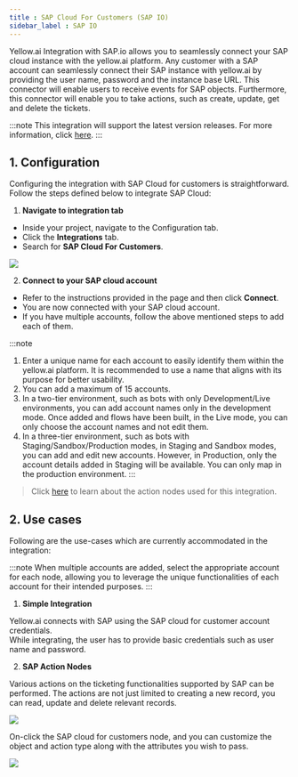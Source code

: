```yaml
---
title : SAP Cloud For Customers (SAP IO)
sidebar_label : SAP IO
---
```


Yellow.ai Integration with SAP.io allows you to seamlessly connect your SAP cloud instance with the yellow.ai platform. 
Any customer with a SAP account can seamlessly connect their SAP instance with yellow.ai by providing the user name, password and the instance base URL. This connector will enable users to receive events for SAP objects. Furthermore, this connector will enable you to take actions, such as create, update, get and delete the tickets.

:::note
This integration will support the latest version releases.
For more information, click [here](https://help.sap.com/doc/d0f9ba822c08405da7d88174b304df84/CLOUD/en-US/index.html).
:::

## 1. Configuration

Configuring the integration with SAP Cloud for customers is straightforward. Follow the steps defined below to integrate SAP Cloud:

1. **Navigate to integration tab**
- Inside your project, navigate to the Configuration tab.
- Click the **Integrations** tab. 
- Search for **SAP Cloud For Customers**.  

![](https://lh6.googleusercontent.com/M3JrZojaUujFy3pkfka2Dr_iinH-p7bYhimcvdmgr6EofyaMiGbg0qbBqfeH41gay4ObbAAfedYgYosmooyYN8XEdPMDF8oCgk4qYrv4E4NBDtZTNnaSU7qmCkC8JcSnDPoIzeoXsfYNXfpjFPV9lcxvjngOcQUPARNcuUjlqc6WiLPAE6iS2cU5QA)

2. **Connect to your SAP cloud account**
- Refer to the instructions provided in the page and then click **Connect**. 
- You are now connected with your SAP cloud account.
- If you have multiple accounts, follow the above mentioned steps to add each of them.

:::note
1. Enter a unique name for each account to easily identify them within the yellow.ai platform. It is recommended to use a name that aligns with its purpose for better usability. 
2. You can add a maximum of 15 accounts.
3. In a two-tier environment, such as bots with only Development/Live environments, you can add account names only in the development mode. Once added and flows have been built, in the Live mode, you can only choose the account names and not edit them.
4. In a three-tier environment, such as bots with Staging/Sandbox/Production modes, in Staging and Sandbox modes, you can add and edit new accounts. However, in Production, only the account details added in Staging will be available. You can only map in the production environment.
:::


> Click [here](https://help.sap.com/doc/d0f9ba822c08405da7d88174b304df84/CLOUD/en-US/index.html) to learn about the action nodes used for this integration.

## 2. Use cases 

Following are the use-cases which are currently accommodated in the integration:

:::note
When multiple accounts are added, select the appropriate account for each node, allowing you to leverage the unique functionalities of each account for their intended purposes.
:::

1. **Simple Integration**   

Yellow.ai connects with SAP using the SAP cloud for customer account credentials.    
While integrating, the user has to provide basic credentials such as user name and password.

2. **SAP Action Nodes**   

Various actions on the ticketing functionalities supported by SAP can be performed. The actions are not just limited to creating a new record, you can read, update and delete relevant records.

![](https://lh5.googleusercontent.com/oM4KcoVXcdf7bHxrbdCK__bU1OR7Jb28Rw4MojtuJYx7bPmEZMTa8sBeDEGi0-BUOhoIdggylh0puULw2bOCQarOxAO6qh7dM2F45cbYu2Wc2CwACrI9GAHhhc0gozXFPKkvl_rYDJlb37t9WPO9rqBS7oVoPi8-AmRKk6P232gucjjbVMbZGaixVg)

On-click the SAP cloud for customers node, and you can customize the object and action type along with the attributes you wish to pass.

![](https://lh3.googleusercontent.com/QsYR9GCrCCk5mg-lnB-r1GDDBrpTHAyNX0m7tSGnnKGZKH3QX0uBC0ejzm6SrVINz5QNCGwlLMyn_xW0ylcpeWZVOsrv2wlFV_vTbD8r5ZS3cJX9Od5VTROuWaGB_Wym5F-r_Mbkn-mBLVz6u4VhLvVXs0XHThSbxjnYnqNLkwKyQYGlExzpabs9XQ)

